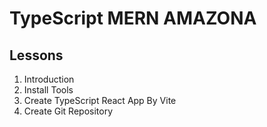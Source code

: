 # TypeScript MERN AMAZONA

## Lessons

1. Introduction
2. Install Tools
3. Create TypeScript React App By Vite
4. Create Git Repository